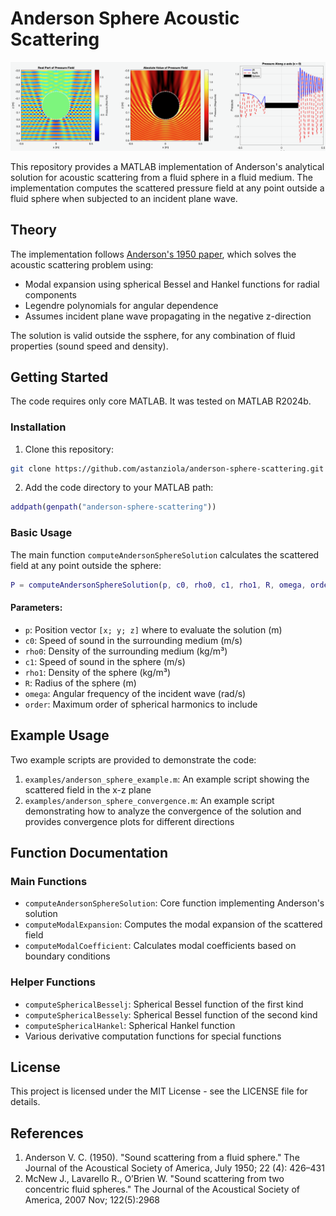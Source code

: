 # Anderson Sphere Acoustic Scattering

![Acoustic scattering visualization](cover_image.png)

This repository provides a MATLAB implementation of Anderson's analytical solution for acoustic scattering from a fluid sphere in a fluid medium. The implementation computes the scattered pressure field at any point outside a fluid sphere when subjected to an incident plane wave.

## Theory

The implementation follows [Anderson's 1950 paper](https://pubs.aip.org/asa/jasa/article-abstract/22/4/426/619489/Sound-Scattering-from-a-Fluid-Sphere), which solves the acoustic scattering problem using:
- Modal expansion using spherical Bessel and Hankel functions for radial components
- Legendre polynomials for angular dependence
- Assumes incident plane wave propagating in the negative z-direction

The solution is valid outside the ssphere, for any combination of fluid properties (sound speed and density).

## Getting Started

The code requires only core MATLAB. It was tested on MATLAB R2024b.

### Installation

1. Clone this repository:
```bash
git clone https://github.com/astanziola/anderson-sphere-scattering.git
```

2. Add the code directory to your MATLAB path:
```matlab
addpath(genpath("anderson-sphere-scattering"))
```

### Basic Usage

The main function `computeAndersonSphereSolution` calculates the scattered field at any point outside the sphere:

```matlab
P = computeAndersonSphereSolution(p, c0, rho0, c1, rho1, R, omega, order)
```

#### Parameters:
- `p`: Position vector `[x; y; z]` where to evaluate the solution (m)
- `c0`: Speed of sound in the surrounding medium (m/s)
- `rho0`: Density of the surrounding medium (kg/m³)
- `c1`: Speed of sound in the sphere (m/s)
- `rho1`: Density of the sphere (kg/m³)
- `R`: Radius of the sphere (m)
- `omega`: Angular frequency of the incident wave (rad/s)
- `order`: Maximum order of spherical harmonics to include

## Example Usage

Two example scripts are provided to demonstrate the code:

1. `examples/anderson_sphere_example.m`: An example script showing the scattered field in the x-z plane
2. `examples/anderson_sphere_convergence.m`: An example script demonstrating how to analyze the convergence of the solution and provides convergence plots for different directions

## Function Documentation

### Main Functions

- `computeAndersonSphereSolution`: Core function implementing Anderson's solution
- `computeModalExpansion`: Computes the modal expansion of the scattered field
- `computeModalCoefficient`: Calculates modal coefficients based on boundary conditions

### Helper Functions

- `computeSphericalBesselj`: Spherical Bessel function of the first kind
- `computeSphericalBessely`: Spherical Bessel function of the second kind
- `computeSphericalHankel`: Spherical Hankel function
- Various derivative computation functions for special functions

## License

This project is licensed under the MIT License - see the LICENSE file for details.

## References

1. Anderson V. C. (1950). "Sound scattering from a fluid sphere." The Journal of the Acoustical Society of America, July 1950; 22 (4): 426–431
2. McNew  J., Lavarello R., O’Brien W. "Sound scattering from two concentric fluid spheres." The Journal of the Acoustical Society of America, 2007 Nov; 122(5):2968